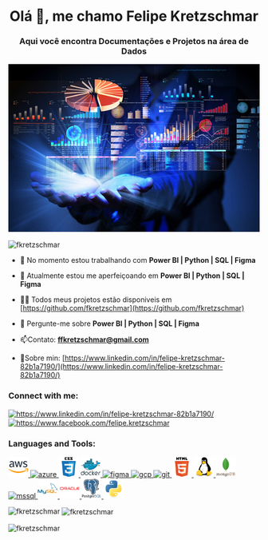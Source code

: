 <h1 align="center">Olá 👋, me chamo Felipe Kretzschmar</h1>
<h3 align="center">Aqui você encontra Documentações e Projetos na área de Dados</h3>

![Banner](https://github.com/fkretzschmar/fkretzschmar/blob/main/Data-Science-and-Analytics.jpg?raw=true)


<p align="left"> <img src="https://komarev.com/ghpvc/?username=fkretzschmar&label=Profile%20views&color=0e75b6&style=flat" alt="fkretzschmar" /> </p>

- 🔭 No momento estou trabalhando com **Power BI | Python | SQL | Figma**

- 🌱 Atualmente estou me aperfeiçoando em **Power BI | Python | SQL | Figma**

- 👨‍💻 Todos meus projetos estão disponiveis em [https://github.com/fkretzschmar](https://github.com/fkretzschmar)

- 💬 Pergunte-me sobre **Power BI | Python | SQL | Figma**

- 📫Contato: **ffkretzschmar@gmail.com**

- 📄Sobre min: [https://www.linkedin.com/in/felipe-kretzschmar-82b1a7190/](https://www.linkedin.com/in/felipe-kretzschmar-82b1a7190/)

<h3 align="left">Connect with me:</h3>
<p align="left">
<a href="https://linkedin.com/in/https://www.linkedin.com/in/felipe-kretzschmar-82b1a7190/" target="blank"><img align="center" src="https://raw.githubusercontent.com/rahuldkjain/github-profile-readme-generator/master/src/images/icons/Social/linked-in-alt.svg" alt="https://www.linkedin.com/in/felipe-kretzschmar-82b1a7190/" height="30" width="40" /></a>
<a href="https://fb.com/https://www.facebook.com/felipe.kretzschmar" target="blank"><img align="center" src="https://raw.githubusercontent.com/rahuldkjain/github-profile-readme-generator/master/src/images/icons/Social/facebook.svg" alt="https://www.facebook.com/felipe.kretzschmar" height="30" width="40" /></a>
</p>

<h3 align="left">Languages and Tools:</h3>
<p align="left"> <a href="https://aws.amazon.com" target="_blank" rel="noreferrer"> <img src="https://raw.githubusercontent.com/devicons/devicon/master/icons/amazonwebservices/amazonwebservices-original-wordmark.svg" alt="aws" width="40" height="40"/> </a> <a href="https://azure.microsoft.com/en-in/" target="_blank" rel="noreferrer"> <img src="https://www.vectorlogo.zone/logos/microsoft_azure/microsoft_azure-icon.svg" alt="azure" width="40" height="40"/> </a> <a href="https://www.w3schools.com/css/" target="_blank" rel="noreferrer"> <img src="https://raw.githubusercontent.com/devicons/devicon/master/icons/css3/css3-original-wordmark.svg" alt="css3" width="40" height="40"/> </a> <a href="https://www.docker.com/" target="_blank" rel="noreferrer"> <img src="https://raw.githubusercontent.com/devicons/devicon/master/icons/docker/docker-original-wordmark.svg" alt="docker" width="40" height="40"/> </a> <a href="https://www.figma.com/" target="_blank" rel="noreferrer"> <img src="https://www.vectorlogo.zone/logos/figma/figma-icon.svg" alt="figma" width="40" height="40"/> </a> <a href="https://cloud.google.com" target="_blank" rel="noreferrer"> <img src="https://www.vectorlogo.zone/logos/google_cloud/google_cloud-icon.svg" alt="gcp" width="40" height="40"/> </a> <a href="https://git-scm.com/" target="_blank" rel="noreferrer"> <img src="https://www.vectorlogo.zone/logos/git-scm/git-scm-icon.svg" alt="git" width="40" height="40"/> </a> <a href="https://www.w3.org/html/" target="_blank" rel="noreferrer"> <img src="https://raw.githubusercontent.com/devicons/devicon/master/icons/html5/html5-original-wordmark.svg" alt="html5" width="40" height="40"/> </a> <a href="https://www.linux.org/" target="_blank" rel="noreferrer"> <img src="https://raw.githubusercontent.com/devicons/devicon/master/icons/linux/linux-original.svg" alt="linux" width="40" height="40"/> </a> <a href="https://www.mongodb.com/" target="_blank" rel="noreferrer"> <img src="https://raw.githubusercontent.com/devicons/devicon/master/icons/mongodb/mongodb-original-wordmark.svg" alt="mongodb" width="40" height="40"/> </a> <a href="https://www.microsoft.com/en-us/sql-server" target="_blank" rel="noreferrer"> <img src="https://www.svgrepo.com/show/303229/microsoft-sql-server-logo.svg" alt="mssql" width="40" height="40"/> </a> <a href="https://www.mysql.com/" target="_blank" rel="noreferrer"> <img src="https://raw.githubusercontent.com/devicons/devicon/master/icons/mysql/mysql-original-wordmark.svg" alt="mysql" width="40" height="40"/> </a> <a href="https://www.oracle.com/" target="_blank" rel="noreferrer"> <img src="https://raw.githubusercontent.com/devicons/devicon/master/icons/oracle/oracle-original.svg" alt="oracle" width="40" height="40"/> </a> <a href="https://www.postgresql.org" target="_blank" rel="noreferrer"> <img src="https://raw.githubusercontent.com/devicons/devicon/master/icons/postgresql/postgresql-original-wordmark.svg" alt="postgresql" width="40" height="40"/> </a> <a href="https://www.python.org" target="_blank" rel="noreferrer"> <img src="https://raw.githubusercontent.com/devicons/devicon/master/icons/python/python-original.svg" alt="python" width="40" height="40"/> </a> </p>

<p><img align="left" src="https://github-readme-stats.vercel.app/api/top-langs?username=fkretzschmar&show_icons=true&theme=dark&locale=en&layout=compact" alt="fkretzschmar" /></p>

<p>&nbsp;<img align="center" src="https://github-readme-stats.vercel.app/api?username=fkretzschmar&show_icons=true&theme=dark&locale=en" alt="fkretzschmar" /></p>

<p><img align="center" src="https://github-readme-streak-stats.herokuapp.com/?user=fkretzschmar&theme=dark" alt="fkretzschmar" /></p>
